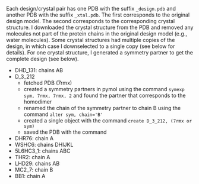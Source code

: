 Each design/crystal pair has one PDB with the suffix `_design.pdb` and another PDB with the suffix `_xtal.pdb`.
The first corresponds to the original design model.
The second corresponds to the corresponding crystal structure.
I downloaded the crystal structure from the PDB and removed any molecules not part of the protein chains in the original design model (e.g., water molecules).
Some crystal structures had multiple copies of the design, in which case I downselected to a single copy (see below for details).
For one crystal structure, I generated a symmetry partner to get the complete design (see below).
* DHD_131: chains AB
* D_3_212
	* fetched PDB (7rmx)
	* created a symmetry partners in pymol using the command `symexp sym, 7rmx, 7rmx, 2` and found the partner that corresponds to the homodimer
	* renamed the chain of the symmetry partner to chain B using the command `alter sym, chain='B'`
	* created a single object with the command `create D_3_212, (7rmx or sym)`
	* saved the PDB with the command  
* DHR76: chain A
* WSHC6: chains DHIJKL
* 5L6HC3_1: chains ABC
* THR2: chain A
* LHD29: chains AB
* MC2_7: chain B
* BB1: chain A
